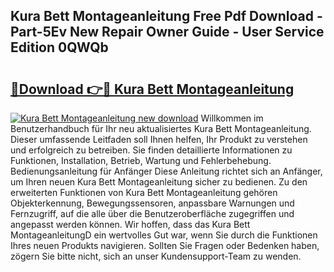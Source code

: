 ## Kura Bett Montageanleitung Free Pdf Download - Part-5Ev New Repair Owner Guide - User Service Edition 0QWQb

# <h2><a href="http://df7lgab.blite.top/?on=Kura+Bett+Montageanleitung">🔗Download 👉🔴 Kura Bett Montageanleitung</a></h2>

[![Kura Bett Montageanleitung new download](https://i.imgur.com/lujVjoI.png)](http://df7lgab.blite.top/?on=Kura+Bett+Montageanleitung)
Willkommen im Benutzerhandbuch für Ihr neu aktualisiertes Kura Bett Montageanleitung. Dieser umfassende Leitfaden soll Ihnen helfen, Ihr Produkt zu verstehen und erfolgreich zu betreiben. Sie finden detaillierte Informationen zu Funktionen, Installation, Betrieb, Wartung und Fehlerbehebung. Bedienungsanleitung für Anfänger Diese Anleitung richtet sich an Anfänger, um Ihren neuen Kura Bett Montageanleitung sicher zu bedienen. Zu den erweiterten Funktionen von Kura Bett Montageanleitung gehören Objekterkennung, Bewegungssensoren, anpassbare Warnungen und Fernzugriff, auf die alle über die Benutzeroberfläche zugegriffen und angepasst werden können. Wir hoffen, dass das Kura Bett MontageanleitungD ein wertvolles Gut war, wenn Sie durch die Funktionen Ihres neuen Produkts navigieren. Sollten Sie Fragen oder Bedenken haben, zögern Sie bitte nicht, sich an unser Kundensupport-Team zu wenden.

